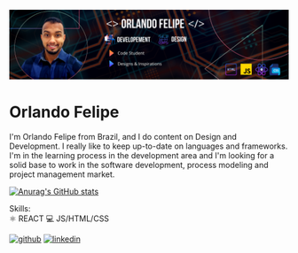 ![](https://github.com/Rustuh/Rustuh/blob/main/Black%20Technology%20LinkedIn%20Banner.png)
# Orlando Felipe


I'm Orlando Felipe from Brazil, and I do content on Design and Development. I really like to keep up-to-date on languages ​​and frameworks. I'm in the learning process in the development area and I'm looking for a solid base to work in the software development, process modeling and project management market.

[![Anurag's GitHub stats](https://github-readme-stats.vercel.app/api?username=Rustuh)](https://github.com/anuraghazra/github-readme-stats)


Skills:  
       ⚛️ REACT 
       💻 JS/HTML/CSS
       



[<img src='https://cdn.jsdelivr.net/npm/simple-icons@3.0.1/icons/github.svg' alt='github' height='40'>](https://github.com/https://github.com/Rustuh)  [<img src='https://cdn.jsdelivr.net/npm/simple-icons@3.0.1/icons/linkedin.svg' alt='linkedin' height='40'>](https://www.linkedin.com/in/orlando-felipe-jesus-da-silva-26255621///)  



